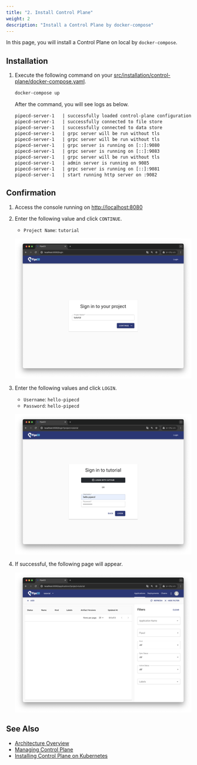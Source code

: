 ```yaml
---
title: "2. Install Control Plane"
weight: 2
description: "Install a Control Plane by docker-compose"
---
```


In this page, you will install a Control Plane on local by `docker-compose`.

## Installation

1. Execute the following command on your [src/installation/control-plane/docker-compose.yaml](https://github.com/ca-dp/pipecd-tutorial/blob/main/src/installation/control-plane/docker-compose.yaml).
    ```sh
    docker-compose up
    ```

    After the command, you will see logs as below.
    ```log
    pipecd-server-1   | successfully loaded control-plane configuration
    pipecd-server-1   | successfully connected to file store
    pipecd-server-1   | successfully connected to data store
    pipecd-server-1   | grpc server will be run without tls
    pipecd-server-1   | grpc server will be run without tls
    pipecd-server-1   | grpc server is running on [::]:9080
    pipecd-server-1   | grpc server is running on [::]:9083
    pipecd-server-1   | grpc server will be run without tls
    pipecd-server-1   | admin server is running on 9085
    pipecd-server-1   | grpc server is running on [::]:9081
    pipecd-server-1   | start running http server on :9082
    ```

## Confirmation

1. Access the console running on [http://localhost:8080](http://localhost:8080)
2. Enter the following value and click `CONTINUE`.
   - `Project Name`: `tutorial`

    ![signin-project](/images/install/signin-project.png)

3. Enter the following values and click `LOGIN`.
   - `Username`: `hello-pipecd`
   - `Password`: `hello-pipecd`

    ![signin-user](/images/install/signin-user.png)

4. If successful, the following page will appear.

    ![applications-page](/images/install/applications.png)


## See Also

- [Architecture Overview](https://pipecd.dev/docs/user-guide/managing-controlplane/architecture-overview/)
- [Managing Control Plane](https://pipecd.dev/docs/user-guide/managing-controlplane/)
- [Installing Control Plane on Kubernetes](https://pipecd.dev/docs/installation/install-control-plane/installing-controlplane-on-k8s/)